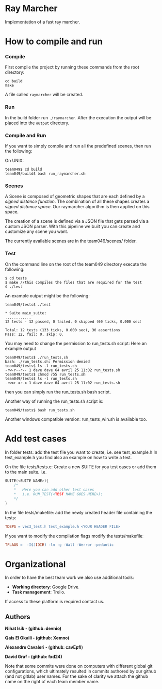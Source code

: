 # Ray Marcher
Implementation of a fast ray marcher.


# How to compile and run
### Compile
First compile the project by running these commands from the root directory:
```
cd build
make
```

A file called `raymarcher` will be created.

### Run
In the build folder run `./raymarcher`.
After the execution the output will be placed into the `output` directory.

### Compile and Run
If you want to simply compile and run all the predefined scenes, then run the following:

On UNIX:
```console
team049$ cd build
team049/build$ bash run_raymarcher.sh 
```

### Scenes
A Scene is composed of geometric shapes that are each defined by a *signed distance function*.
The combination of all these shapes creates a *signed distance space*. Our raymarcher algorithm is then applied on this space.

The creation of a scene is defined via a JSON file that gets parsed via a custom JSON parser.
With this pipeline we built you can create and customize any scene you want.

The currently available scenes are in the team049/scenes/ folder.


### Test
On the command line on the root of the team049 directory execute the following:

```console
$ cd tests
$ make //this compiles the files that are required for the test
$ ./test 
```
An example output might be the following: 

```console
team049/tests$ ./test

* Suite main_suite:
............
12 tests - 12 passed, 0 failed, 0 skipped (60 ticks, 0.000 sec)

Total: 12 tests (133 ticks, 0.000 sec), 30 assertions
Pass: 12, fail: 0, skip: 0.
```

You may need to change the permission to run_tests.sh script:
Here an example output
```console
team049/tests$ ./run_tests.sh
bash: ./run_tests.sh: Permission denied
team049/tests$ ls -l run_tests.sh
-rw-r--r-- 1 dave dave 64 avril 25 11:02 run_tests.sh
team049/tests$ chmod 755 run_tests.sh
team049/tests$ ls -l run_tests.sh
-rwxr-xr-x 1 dave dave 64 avril 25 11:02 run_tests.sh
```
then you can simply run the run_tests.sh bash script.

Another way of running the run_tests.sh script is:
```console
team049/tests$ bash run_tests.sh
```
Another windows compatible version: run_tests_win.sh is available too.


# Add test cases

In folder tests:
add the test file you want to create, i.e. see test_example.h
In test_example.h you find also an example on how to write a test.

On the file tests/tests.c:
Create a new SUITE for you test cases or add them to the main suite.
i.e.
```c
SUITE(<SUITE NAME>){   
    /*
    *   Here you can add other test cases
    *   i.e. RUN_TEST(<TEST NAME GOES HERE>);
    */
}
```

In the file tests/makefile:
add the newly created header file containing the tests:
```makefile
TDEPS = vec3_test.h test_example.h <YOUR HEADER FILE>
```
If you want to modify the compilation flags modify the tests/makefile:
```makefile
TFLAGS =  -I$(IDIR) -lm -g -Wall -Werror -pedantic
```


# Organizational
In order to have the best team work we also use additional tools:

- **Working directory**: Google Drive.
- **Task management**: Trello.

If access to these platform is required contact us.



## Authors
**Nihat Isik - (github: devnio)**

**Qais El Okaili - (github: Xemno)**

**Alexandre Cavaleri - (github: cavEpfl)** 

**David Graf  - (github: fxd24)**

Note that some commits were done on computers with different global git configurations, which ultimately resulted in commits authored by our github (and not gitlab) user names. 
For the sake of clarity we attach the github name on the right of each team member name.